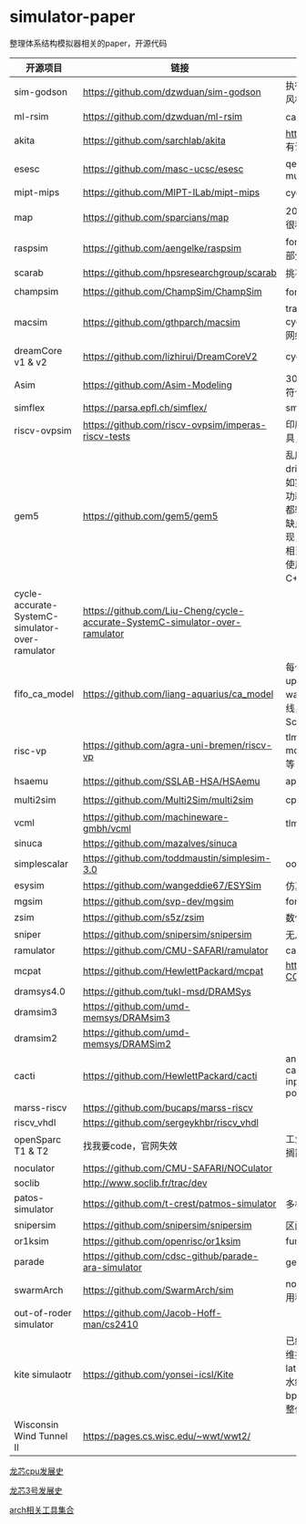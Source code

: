 # simulator-paper

整理体系结构模拟器相关的paper，开源代码

| 开源项目                                        | 链接                                                         | 概述                                                         | 评级                           |
| ----------------------------------------------- | ------------------------------------------------------------ | ------------------------------------------------------------ | ------------------------------ |
| sim-godson                                      | https://github.com/dzwduan/sim-godson                        | 执行驱动，cache部分精确建模，代码风格极好，几乎没有发现bug   | :star::star::star::star::star: |
| ml-rsim                                         | https://github.com/dzwduan/ml-rsim                           | cache bus 建模可以参考                                       | :star::star::star::star::star: |
| akita                                           | https://github.com/sarchlab/akita                            | https://space.bilibili.com/91181150      有课程              | :star::star::star::star::star: |
| esesc                                           | https://github.com/masc-ucsc/esesc                           | qemu based，update recently, multi-core perf model           | :star::star::star::star::star: |
| mipt-mips                                       | https://github.com/MIPT-ILab/mipt-mips                       | cycle accurate, fork asim 能run                              | :star::star::star::star:       |
| map                                             | https://github.com/sparcians/map                             | 20年老法师框架，应有尽有，维护也很积极，可以与systemc gem5等联动 | :star::star::star::star:       |
| raspsim                                         | https://github.com/aengelke/raspsim                          | fork from PTLsim，但是可以借鉴一部分超标量的设计写法         | :star::star::star::star:       |
| scarab                                          | https://github.com/hpsresearchgroup/scarab                   | 挑不出毛病，除了no smp                                       | :star::star::star::star:       |
| champsim                                        | https://github.com/ChampSim/ChampSim                         | for education，简简单单入个门                                | :star::star::star::star:       |
| macsim                                          | https://github.com/gthparch/macsim                           | trace driven or execution-drive cycle level simulator,支持多核、互联网络模型和电源模型 | :star::star::star::star:       |
| dreamCore v1 & v2                               | https://github.com/lizhirui/DreamCoreV2                      | cycle accurate ooo simulator                                 | :star::star::star::star:       |
| Asim                                            | https://github.com/Asim-Modeling                             | 30年老法师框架，藏东西了,和论文不符合，降级                  | :star::star::star:             |
| simflex                                         | https://parsa.epfl.ch/simflex/                               | smarts                                                       |                                |
| riscv-ovpsim                                    | https://github.com/riscv-ovpsim/imperas-riscv-tests          | 印度理工和sifive建模用，riscv主流工具，只开源了bin           | :star::star::star:             |
| gem5                                            | https://github.com/gem5/gem5                                 | 乱序核是tick driven, cache是event driven，很多优秀的写法可以借鉴，比如实现了门级的stdcell，实现了动态功耗统计，还有一些抽象功能的写法，都较为优秀。微架构是alpha21264，缺点是写法要基于原有的框架进行实现，但是原有框架兼容性较高，损失了相当的性能，且修改微架构成本过高。使用python作为用户接口调用底层的C++实现，目前可能并不需要 | :star::star::star:             |
| cycle-accurate-SystemC-simulator-over-ramulator | https://github.com/Liu-Cheng/cycle-accurate-SystemC-simulator-over-ramulator |                                                              | :star::star::star:             |
| fifo_ca_model                                   | https://github.com/liang-aquarius/ca_model                   | 每个周期对所有module run and update，类似SCore的思路，有dump wave的功能，实现是每个clk进行连线，大量的赋值语句，会很慢，跟Score一个样，说明不能瞎琢磨 | :star::star:                   |
| risc-vp                                         | https://github.com/agra-uni-bremen/riscv-vp                  | tlm2.0 + instruction-based timing model，不考虑乱序、流水线、cache等 | :star:                         |
| hsaemu                                          | https://github.com/SSLAB-HSA/HSAemu                          | apu system. too old                                          | :star:                         |
| multi2sim                                       | https://github.com/Multi2Sim/multi2sim                       | cpu and gpu simulator                                        | :star:                         |
| vcml                                            | https://github.com/machineware-gmbh/vcml                     | tlm组件库                                                    |                                |
| sinuca                                          | https://github.com/mazalves/sinuca                           |                                                              |                                |
| simplescalar                                    | https://github.com/toddmaustin/simplesim-3.0                 | ooo  processor simulator                                     |                                |
| esysim                                          | https://github.com/wangeddie67/ESYSim                        | 仿真模型                                                     |                                |
| mgsim                                           | https://github.com/svp-dev/mgsim                             | for teaching                                                 |                                |
| zsim                                            | https://github.com/s5z/zsim                                  | 数亿条指令/秒，not ca                                        |                                |
| sniper                                          | https://github.com/snipersim/snipersim                       | 无从吐槽                                                     |                                |
| ramulator                                       | https://github.com/CMU-SAFARI/ramulator                      | ca mem model                                                 |                                |
| mcpat                                           | https://github.com/HewlettPackard/mcpat                      | https://github.com/H2020-COSSIM/cMcPAT                       |                                |
| dramsys4.0                                      | https://github.com/tukl-msd/DRAMSys                          |                                                              |                                |
| dramsim3                                        | https://github.com/umd-memsys/DRAMsim3                       |                                                              |                                |
| dramsim2                                        | https://github.com/umd-memsys/DRAMSim2                       |                                                              |                                |
| cacti                                           | https://github.com/HewlettPackard/cacti                      | analytical tool that takes a set of cache/memory para- meters as input and calculates its access time, power, cycle  time, and area. |                                |
| marss-riscv                                     | https://github.com/bucaps/marss-riscv                        |                                                              |                                |
| riscv_vhdl                                      | https://github.com/sergeykhbr/riscv_vhdl                     |                                                              |                                |
| openSparc T1 & T2                               | 找我要code，官网失效                                         | 工业界源码,not cycle accurate 暂时搁置，不精确，算了         | :star::star::star:             |
| noculator                                       | https://github.com/CMU-SAFARI/NOCulator                      |                                                              |                                |
| soclib                                          | http://www.soclib.fr/trac/dev                                |                                                              |                                |
| patos-simulator                                 | https://github.com/t-crest/patmos-simulator                  | 多核，基于ramulator进行Mem模拟                               |                                |
| snipersim                                       | https://github.com/snipersim/snipersim                       | 区间模型，数学模型，比较难上手                               |                                |
| or1ksim                                         | https://github.com/openrisc/or1ksim                          | function model                                               |                                |
| parade                                          | https://github.com/cdsc-github/parade-ara-simulator          | gem5套壳ca                                                   |                                |
| swarmArch                                       | https://github.com/SwarmArch/sim                             | not ca，比较新，MIT，更注重分析应用程序                      |                                |
| out-of-roder simulator                          | https://github.com/Jacob-Hoff-man/cs2410                     |                                                              |                                |
| kite simulaotr                                  | https://github.com/yonsei-icsl/Kite                          | 已经看完，没有太大的参考价值，主要维护了ticks变量用于控制时钟，latency标识exu的执行模块具体的流水级别，但是仅限于ticks++，同时bpu设计缺失，cache write throuth，整体为5级流水架构 |                                |
| Wisconsin Wind Tunnel II                        | https://pages.cs.wisc.edu/~wwt/wwt2/                         |                                                              |                                |



[龙芯cpu发展史](龙芯cpu发展史.md)

[龙芯3号发展史](龙芯3号发展史.md)

[arch相关工具集合](https://pages.cs.wisc.edu/~arch/www/tools.html)
